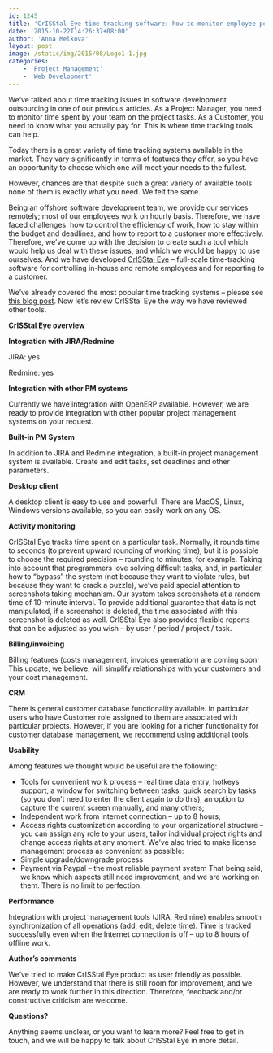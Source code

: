 ```yaml
---
id: 1245
title: 'CrISStal Eye time tracking software: how to monitor employee performance and report to customers effectively'
date: '2015-10-22T14:26:37+08:00'
author: 'Anna Melkova'
layout: post
image: /static/img/2015/08/Logo1-1.jpg
categories:
    - 'Project Management'
    - 'Web Development'
---
```


We’ve talked about time tracking issues in software development outsourcing in one of our previous articles. As a Project Manager, you need to monitor time spent by your team on the project tasks. As a Customer, you need to know what you actually pay for. This is where time tracking tools can help.

Today there is a great variety of time tracking systems available in the market. They vary significantly in terms of features they offer, so you have an opportunity to choose which one will meet your needs to the fullest.

However, chances are that despite such a great variety of available tools none of them is exactly what you need. We felt the same.

Being an offshore software development team, we provide our services remotely; most of our employees work on hourly basis. Therefore, we have faced challenges: how to control the efficiency of work, how to stay within the budget and deadlines, and how to report to a customer more effectively.
Therefore, we’ve come up with the decision to create such a tool which would help us deal with these issues, and which we would be happy to use ourselves. And we have developed [CrISStal Eye](http://crisstaleye.com) – full-scale time-tracking software for controlling in-house and remote employees and for reporting to a customer.

We’ve already covered the most popular time tracking systems – please see [this blog post](http://www.issart.com/blog/time-tracking-systems-overview/). Now let’s review CrISStal Eye the way we have reviewed other tools.

**CrISStal Eye overview**

**Integration with JIRA/Redmine**

JIRA: yes

Redmine: yes

**Integration with other PM systems**

Currently we have integration with OpenERP available. However, we are ready to provide integration with other popular project management systems on your request.

**Built-in PM System**

In addition to JIRA and Redmine integration, a built-in project management system is available. Create and edit tasks, set deadlines and other parameters.

**Desktop client**

A desktop client is easy to use and powerful. There are MacOS, Linux, Windows versions available, so you can easily work on any OS.

**Activity monitoring**

CrISStal Eye tracks time spent on a particular task. Normally, it rounds time to seconds (to prevent upward rounding of working time), but it is possible to choose the required precision – rounding to minutes, for example.
Taking into account that programmers love solving difficult tasks, and, in particular, how to “bypass” the system (not because they want to violate rules, but because they want to crack a puzzle), we’ve paid special attention to screenshots taking mechanism.
Our system takes screenshots at a random time of 10-minute interval. To provide additional guarantee that data is not manipulated, if a screenshot is deleted, the time associated with this screenshot is deleted as well.
CrISStal Eye also provides flexible reports that can be adjusted as you wish – by user / period / project / task.

**Billing/invoicing**

Billing features (costs management, invoices generation) are coming soon! This update, we believe, will simplify relationships with your customers and your cost management.

**CRM**

There is general customer database functionality available. In particular, users who have Customer role assigned to them are associated with particular projects. However, if you are looking for a richer functionality for customer database management, we recommend using additional tools.

**Usability**

Among features we thought would be useful are the following:

- Tools for convenient work process – real time data entry, hotkeys support, a window for switching between tasks, quick search by tasks (so you don’t need to enter the client again to do this), an option to capture the current screen manually, and many others;
- Independent work from internet connection – up to 8 hours;
- Access rights customization according to your organizational structure – you can assign any role to your users, tailor individual project rights and change access rights at any moment.
    We’ve also tried to make license management process as convenient as possible:
- Simple upgrade/downgrade process
- Payment via Paypal – the most reliable payment system
    That being said, we know which aspects still need improvement, and we are working on them. There is no limit to perfection.

**Performance**

Integration with project management tools (JIRA, Redmine) enables smooth synchronization of all operations (add, edit, delete time). Time is tracked successfully even when the Internet connection is off – up to 8 hours of offline work.

**Author’s comments**

We’ve tried to make CrISStal Eye product as user friendly as possible. However, we understand that there is still room for improvement, and we are ready to work further in this direction. Therefore, feedback and/or constructive criticism are welcome.

**Questions?**

Anything seems unclear, or you want to learn more? Feel free to get in touch, and we will be happy to talk about CrISStal Eye in more detail.